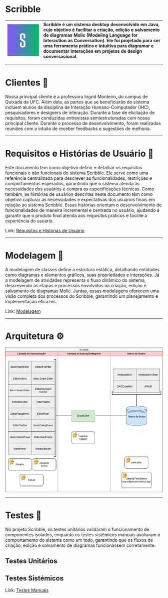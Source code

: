 # Scribble

| ![Logo do Scribble](./Documentação/assets/logotipo.png) | Scribble é um sistema desktop desenvolvido em Java, cujo objetivo é facilitar a criação, edição e salvamento de diagramas Molic (Modeling Language for Interaction as Conversation). Ele foi projetado para ser uma ferramenta prática e intuitiva para diagramar e documentar interações em projetos de design conversacional. |
|:--:|:--|


---
# Clientes 👥

Nossa principal cliente é a professora Ingrid Monteiro, do campus de Quixadá da UFC. Além dela, as partes que se beneficiarão do sistema incluem alunos da disciplina de Interação Humano-Computador (IHC), pesquisadores e designers de interação.
Durante a fase de elicitação de requisitos, foram conduzidas entrevistas semiestruturadas com nossa principal cliente. Durante o processo de desenvolvimento, foram realizadas reuniões com o intuito de receber feedbacks e sugestões de melhoria.

---
# Requisitos e Histórias de Usuário 📄

Este documento tem como objetivo definir e detalhar os requisitos funcionais e não funcionais do sistema Scribble. Ele serve como uma referência centralizada para descrever as funcionalidades, restrições e comportamentos esperados, garantindo que o sistema atenda às necessidades dos usuários e cumpra as especificações técnicas.  Como também, as histórias de usuários descritas neste documento têm como objetivo capturar as necessidades e expectativas dos usuários finais em relação ao sistema Scribble. Essas histórias orientam o desenvolvimento de funcionalidades de maneira incremental e centrada no usuário, ajudando a garantir que o produto final atenda aos requisitos práticos e facilite a experiência do usuário.  

Link: [Requisitos e Histórias de Usuário](./Documentação/Requisitos%20Funcionais%20e%20Não-Funcionais%20e%20Histórias%20de%20Usuário.pdf)

---

# Modelagem 📐

A modelagem de classes define a estrutura estática, detalhando entidades como diagramas e elementos gráficos, suas propriedades e interações. Já a modelagem de atividades representa o fluxo dinâmico do sistema, descrevendo as etapas e processos envolvidos na criação, edição e salvamento de diagramas Molic. Juntas, essas modelagens oferecem uma visão completa dos processos do Scribble, garantindo um planejamento e implementação eficazes.

Link: [Modelagem](Documentação/Modelagem%20&%20Arquitetura.pdf)

---

# Arquitetura ⚙
![Arquitetura](./Documentação/assets/arquitetura.jfif)

---

# Testes 🔎
No projeto Scribble, os testes unitários validaram o funcionamento de componentes isolados, enquanto os testes sistêmicos manuais avaliaram o comportamento do sistema como um todo, garantindo que os fluxos de criação, edição e salvamento de diagramas funcionassem corretamente.

## Testes Unitários

## Testes Sistémicos

Link: [Testes Manuais](https://docs.google.com/spreadsheets/d/19H1wCPnC2xXhk8pEj9W9kB_1EBQ89W3a/edit?gid=173414780#gid=173414780)
